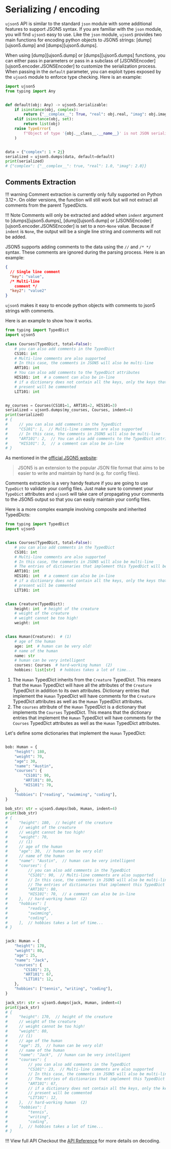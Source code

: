 # Serializing / encoding

`ujson5` API is similar to the standard `json` module with some additional features to support JSON5 syntax. If you are familiar with the `json` module, you will find `ujson5` easy to use. Like the `json` module, `ujson5` provides two main functions for encoding python objects to JSON5 strings: [dump][ujson5.dump] and [dumps][ujson5.dumps].

When using [dump][ujson5.dump] or [dumps][ujson5.dumps] functions, you can either pass in parameters or pass in a subclass of [JSON5Encoder][ujson5.encoder.JSON5Encoder] to customize the serialization process. When passing in the `default` parameter, you can exploit types exposed by the `ujson5` module to enforce type checking. Here is an example:

```python
import ujson5
from typing import Any


def default(obj: Any) -> ujson5.Serializable:
    if isinstance(obj, complex):
        return {"__complex__": True, "real": obj.real, "imag": obj.imag}
    elif isinstance(obj, set):
        return list(obj)
    raise TypeError(
        f"Object of type '{obj.__class__.__name__}' is not JSON serializable"
    )


data = {"complex": 1 + 2j}
serialized = ujson5.dumps(data, default=default)
print(serialized)
# {"complex": {"__complex__": true, "real": 1.0, "imag": 2.0}}

```

## Comments Extraction

!!! warning
Comment extraction is currently only fully supported on Python 3.12+. On older
versions, the function will still work but will not extract all comments from the
parent TypedDicts.

!!! Note
Comments will only be extracted and added when `indent` argument to [dumps][ujson5.dumps], [dump][ujson5.dump] or [JSON5Encoder][ujson5.encoder.JSON5Encoder] is set to a non-`None` value. Because if `indent` is `None`, the output will be a single line string and comments will not be added.

JSON5 supports adding comments to the data using the `//` and `/* */` syntax. These comments are ignored during the parsing process. Here is an example:

```json
{
  // Single line comment
  "key": "value",
  /* Multi-line
    comment */
  "key2": "value2"
}
```

`ujson5` makes it easy to encode python objects with comments to json5 strings with comments.

Here is an example to show how it works.

```python
from typing import TypedDict
import ujson5

class Courses(TypedDict, total=False):
    # you can also add comments in the TypedDict
    CS101: int
    # Multi-line comments are also supported
    # In this case, the comments in JSON5 will also be multi-line
    ART101: int
    # You can also add comments to the TypedDict attributes
    HIS101: int  # a comment can also be in-line
    # if a dictionary does not contain all the keys, only the keys that are
    # present will be commented
    LIT101: int


my_courses = Courses(CS101=1, ART101=2, HIS101=3)
serialized = ujson5.dumps(my_courses, Courses, indent=4)
print(serialized)
# {
#     // you can also add comments in the TypedDict
#     "CS101": 1,  // Multi-line comments are also supported
#     // In this case, the comments in JSON5 will also be multi-line
#     "ART101": 2,  // You can also add comments to the TypedDict attributes
#     "HIS101": 3,  // a comment can also be in-line
# }

```

As mentioned in the [official JSON5 website](https://json5.org/):

> JSON5 is an extension to the popular JSON file format that aims to be easier to write and maintain by hand (e.g. for config files).

Comments extraction is a very handy feature if you are going to use `TypeDict` to validate your config files. Just make sure to comment your `TypeDict` attributes and `ujson5` will take care of propagating your comments to the JSON5 output so that you can easily maintain your config files.

Here is a more complex example involving composite and inherited TypedDicts:

```python
from typing import TypedDict
import ujson5


class Courses(TypedDict, total=False):
    # you can also add comments in the TypedDict
    CS101: int
    # Multi-line comments are also supported
    # In this case, the comments in JSON5 will also be multi-line
    # The entries of dictionaries that implement this TypedDict will be commented
    ART101: int
    HIS101: int  # a comment can also be in-line
    # if a dictionary does not contain all the keys, only the keys that are
    # present will be commented
    LIT101: int


class Creature(TypedDict):
    height: int  # height of the creature
    # weight of the creature
    # weight cannot be too high!
    weight: int


class Human(Creature):  # (1)
    # age of the human
    age: int  # human can be very old!
    # name of the human
    name: str
    # human can be very intelligent
    courses: Courses  # hard-working human  (2)
    hobbies: list[str]  # hobbies takes a lot of time...

```

1. The `Human` TypedDict inherits from the `Creature` TypedDict. This means that the `Human` TypedDict will have all the attributes of the `Creature` TypedDict in addition to its own attributes. Dictionary entries that implement the `Human` TypedDict will have comments for the `Creature` TypedDict attributes as well as the `Human` TypedDict attributes.
2. The `courses` attribute of the `Human` TypedDict is a dictionary that implements the `Courses` TypedDict. This means that the dictionary entries that implement the `Human` TypedDict will have comments for the `Courses` TypedDict attributes as well as the `Human` TypedDict attributes.

Let's define some dictionaries that implement the `Human` TypedDict:

```python

bob: Human = {
    "height": 180,
    "weight": 70,
    "age": 30,
    "name": "Austin",
    "courses": {
        "CS101": 90,
        "ART101": 80,
        "HIS101": 70,
    },
    "hobbies": ["reading", "swimming", "coding"],
}

bob_str: str = ujson5.dumps(bob, Human, indent=4)
print(bob_str)
# {
#     "height": 180,  // height of the creature
#     // weight of the creature
#     // weight cannot be too high!
#     "weight": 70,
#     // (1)
#     // age of the human
#     "age": 30,  // human can be very old!
#     // name of the human
#     "name": "Austin",  // human can be very intelligent
#     "courses": {
#         // you can also add comments in the TypedDict
#         "CS101": 90,  // Multi-line comments are also supported
#         // In this case, the comments in JSON5 will also be multi-line
#         // The entries of dictionaries that implement this TypedDict will be commented
#         "ART101": 80,
#         "HIS101": 70,  // a comment can also be in-line
#     },  // hard-working human  (2)
#     "hobbies": [
#         "reading",
#         "swimming",
#         "coding",
#     ],  // hobbies takes a lot of time...
# }


jack: Human = {
    "height": 170,
    "weight": 80,
    "age": 25,
    "name": "Jack",
    "courses": {
        "CS101": 23,
        "ART101": 67,
        "LIT101": 12,
    },
    "hobbies": ["tennis", "writing", "coding"],
}

jack_str: str = ujson5.dumps(jack, Human, indent=4)
print(jack_str)
# {
#     "height": 170,  // height of the creature
#     // weight of the creature
#     // weight cannot be too high!
#     "weight": 80,
#     // (1)
#     // age of the human
#     "age": 25,  // human can be very old!
#     // name of the human
#     "name": "Jack",  // human can be very intelligent
#     "courses": {
#         // you can also add comments in the TypedDict
#         "CS101": 23,  // Multi-line comments are also supported
#         // In this case, the comments in JSON5 will also be multi-line
#         // The entries of dictionaries that implement this TypedDict will be commented
#         "ART101": 67,
#         // if a dictionary does not contain all the keys, only the keys that are
#         // present will be commented
#         "LIT101": 12,
#     },  // hard-working human  (2)
#     "hobbies": [
#         "tennis",
#         "writing",
#         "coding",
#     ],  // hobbies takes a lot of time...
# }
```

!!! View full API
Checkout the [API Reference](api_reference/encoder.md) for more details on decoding.
